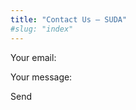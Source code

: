 ```yaml
---
title: "Contact Us – SUDA"
#slug: "index"
---
```


  
Your email:  
  
  
  
Your message:  
  
  
  
Send